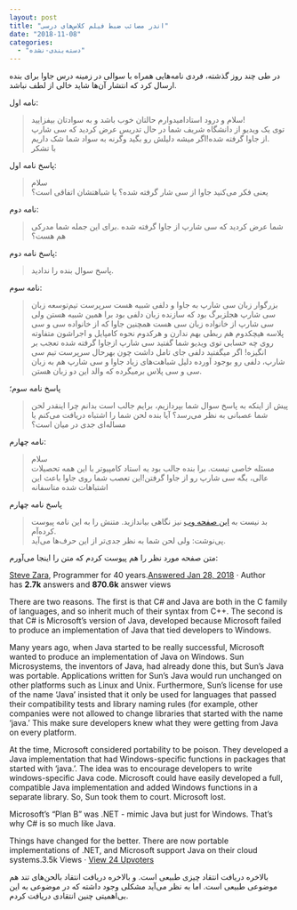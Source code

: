 ```yaml
---
layout: post
title: "اندر مصائب ضبط فیلم کلاس‌های درسی"
date: "2018-11-08"
categories: 
  - "دسته‌بندی-نشده"
---
```


در طی چند روز گذشته، فردی نامه‌هایی همراه با سوالی در زمینه درس جاوا برای بنده ارسال کرد که انتشار آن‌ها شاید خالی از لطف نباشد.

نامه اول:

> سلام و درود استادامیدوارم حالتان خوب باشد و به سوادتان بیفزایید!  
> توی یک ویدیو از دانشگاه شریف شما در حال تدریس عرض کردید که سی شارپ از جاوا گرفته شده!اگر میشه دلیلش رو بگید وگرنه به سواد شما شک داریم.  
> با تشکر  

پاسخ نامه اول:

> سلام  
> یعنی فکر می‌کنید جاوا از سی شار‌ گرفته شده؟ یا شباهتشان اتفاقی است؟

نامه دوم:

> شما عرض کردید که سی شارپ از جاوا گرفته شده .برای این جمله شما مدرکی هم هست؟

پاسخ نامه دوم:

> پاسخ سوال بنده را ندادید.

نامه سوم:

> بزرگوار زبان سی شارپ به جاوا و دلفی شبیه هست سرپرست تیم‌توسعه زبان سی شارپ هجلزبرگ بود که سازنده زبان دلفی بود برا همین شبیه هستن ولی سی شارپ از خانواده زبان سی هست همچنین جاوا که از خانواده سی و سی پلاسه هیچکدوم هم ربطی بهم ندارن و هرکدوم نحوه کامپایل و اجراشون متفاوته روی چه حسابی توی ویدیو شما گفتید سی شارپ ازجاوا گرفته شده تعجب بر انگیزه! اگر میگفتید دلفی جای تامل داشت چون بهرحال سرپرست تیم سی شارپ، دلفی رو بوجود آورده دلیل شباهت‌های زیاد جاوا و سی شارپ هم به زبان سی و سی پلاس برمیگرده که والد این دو زبان هستن.

پاسخ نامه سوم؛

> پیش از اینکه به پاسخ سوال شما بپردازیم، برایم جالب است بدانم چرا اینقدر لحن شما عصبانی به نظر می‌رسد؟ آیا بنده لحن شما را اشتباه دریافت می‌کنم یا مساله‌ای جدی در میان است؟

نامه چهارم:

> سلام  
> مسئله خاصی نیست. برا بنده جالب بود یه استاد کامپیوتر با این همه تحصیلات عالی، بگه سی شارپ رو از جاوا گرفتن!این تعصب شما روی جاوا باعث این اشتباهات شده متاسفانه

پاسخ نامه چهارم

> بد نیست به [این صفحه وب](https://www.quora.com/Why-is-C-so-similar-to-Java) نیز نگاهی بیاندازید. متنش را به این نامه پیوست کرده‌آم.  
> پی‌نوشت: ولی لحن شما به نظر جدی‌تر از این حرف‌ها می‌آید.

متن صفحه مورد نظر را هم پیوست کردم که متن را اینجا می‌آورم:

[Steve Zara](https://www.quora.com/profile/Steve-Zara), Programmer for 40 years.[Answered Jan 28, 2018](https://www.quora.com/Why-is-C-so-similar-to-Java/answer/Steve-Zara) · Author has **2.7k** answers and **870.6k** answer views

There are two reasons. The first is that C# and Java are both in the C family of languages, and so inherit much of their syntax from C++. The second is that C# is Microsoft’s version of Java, developed because Microsoft failed to produce an implementation of Java that tied developers to Windows.

Many years ago, when Java started to be really successful, Microsoft wanted to produce an implementation of Java on Windows. Sun Microsystems, the inventors of Java, had already done this, but Sun’s Java was portable. Applications written for Sun’s Java would run unchanged on other platforms such as Linux and Unix. Furthermore, Sun’s license for use of the name ‘Java’ insisted that it only be used for languages that passed their compatibility tests and library naming rules (for example, other companies were not allowed to change libraries that started with the name ‘java.’ This make sure developers knew what they were getting from Java on every platform.

At the time, Microsoft considered portability to be poison. They developed a Java implementation that had Windows-specific functions in packages that started with ‘java.’. The idea was to encourage developers to write windows-specific Java code. Microsoft could have easily developed a full, compatible Java implementation and added Windows functions in a separate library. So, Sun took them to court. Microsoft lost.

Microsoft’s “Plan B” was .NET - mimic Java but just for Windows. That’s why C# is so much like Java.

Things have changed for the better. There are now portable implementations of .NET, and Microsoft support Java on their cloud systems.3.5k Views · [View 24 Upvoters](https://www.quora.com/api/mobile_expanded_voter_list?key=m3TXgBzaDQ1&type=answer)

بالاخره دریافت انتقاد چیزی طبیعی است. و بالاخره دریافت انتقاد بالحن‌های تند هم موضوعی طبیعی است. اما به نظر می‌آید مشکلی وجود داشته که در موضوعی به این بی‌اهمیتی چنین انتقادی دریافت کردم.

